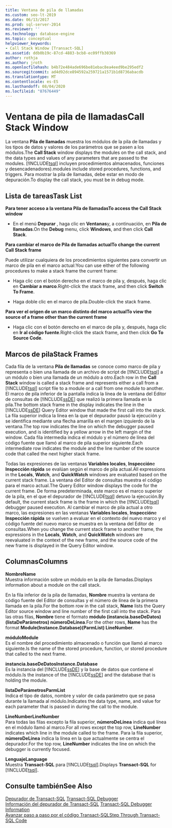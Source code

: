 ```yaml
---
title: Ventana de pila de llamadas
ms.custom: seo-lt-2019
ms.date: 06/13/2017
ms.prod: sql-server-2014
ms.reviewer: ''
ms.technology: database-engine
ms.topic: conceptual
helpviewer_keywords:
- Call Stack Window [Transact-SQL]
ms.assetid: ddb0b19c-87cd-4883-bcb8-ec09ffb30369
author: rothja
ms.author: jroth
ms.openlocfilehash: b4b72e484ade696be81ebac8ea4eed9be295edf2
ms.sourcegitcommit: ad4d92dce894592a259721a1571b1d8736abacdb
ms.translationtype: MT
ms.contentlocale: es-ES
ms.lasthandoff: 08/04/2020
ms.locfileid: "87676449"
---
```

# <a name="call-stack-window"></a><span data-ttu-id="85de8-102">Ventana de pila de llamadas</span><span class="sxs-lookup"><span data-stu-id="85de8-102">Call Stack Window</span></span>
  <span data-ttu-id="85de8-103">La ventana **Pila de llamadas** muestra los módulos de la pila de llamadas y los tipos de datos y valores de los parámetros que se pasen a los módulos.</span><span class="sxs-lookup"><span data-stu-id="85de8-103">The **Call Stack** window displays the modules on the call stack, and the data types and values of any parameters that are passed to the modules.</span></span> [!INCLUDE[tsql](../../includes/tsql-md.md)] <span data-ttu-id="85de8-104">incluyen procedimientos almacenados, funciones y desencadenadores).</span><span class="sxs-lookup"><span data-stu-id="85de8-104">modules include stored procedures, functions, and triggers.</span></span> <span data-ttu-id="85de8-105">Para mostrar la pila de llamadas, debe estar en modo de depuración.</span><span class="sxs-lookup"><span data-stu-id="85de8-105">To display the call stack, you must be in debug mode.</span></span>  
  
## <a name="task-list"></a><span data-ttu-id="85de8-106">Lista de tareas</span><span class="sxs-lookup"><span data-stu-id="85de8-106">Task List</span></span>  
 <span data-ttu-id="85de8-107">**Para tener acceso a la ventana Pila de llamadas**</span><span class="sxs-lookup"><span data-stu-id="85de8-107">**To access the Call Stack window**</span></span>  
  
-   <span data-ttu-id="85de8-108">En el menú **Depurar** , haga clic en **Ventanas**y, a continuación, en **Pila de llamadas**.</span><span class="sxs-lookup"><span data-stu-id="85de8-108">On the **Debug** menu, click **Windows**, and then click **Call Stack**.</span></span>  
  
 <span data-ttu-id="85de8-109">**Para cambiar el marco de Pila de llamadas actual**</span><span class="sxs-lookup"><span data-stu-id="85de8-109">**To change the current Call Stack frame**</span></span>  
  
 <span data-ttu-id="85de8-110">Puede utilizar cualquiera de los procedimientos siguientes para convertir un marco de pila en el marco actual:</span><span class="sxs-lookup"><span data-stu-id="85de8-110">You can use either of the following procedures to make a stack frame the current frame:</span></span>  
  
-   <span data-ttu-id="85de8-111">Haga clic con el botón derecho en el marco de pila y, después, haga clic en **Cambiar a marco**.</span><span class="sxs-lookup"><span data-stu-id="85de8-111">Right-click the stack frame, and then click **Switch To Frame**.</span></span>  
  
-   <span data-ttu-id="85de8-112">Haga doble clic en el marco de pila.</span><span class="sxs-lookup"><span data-stu-id="85de8-112">Double-click the stack frame.</span></span>  
  
 <span data-ttu-id="85de8-113">**Para ver el origen de un marco distinto del marco actual**</span><span class="sxs-lookup"><span data-stu-id="85de8-113">**To view the source of a frame other than the current frame**</span></span>  
  
-   <span data-ttu-id="85de8-114">Haga clic con el botón derecho en el marco de pila y, después, haga clic en **Ir al código fuente**.</span><span class="sxs-lookup"><span data-stu-id="85de8-114">Right-click the stack frame, and then click **Go To Source Code**.</span></span>  
  
## <a name="stack-frames"></a><span data-ttu-id="85de8-115">Marcos de pila</span><span class="sxs-lookup"><span data-stu-id="85de8-115">Stack Frames</span></span>  
 <span data-ttu-id="85de8-116">Cada fila de la ventana **Pila de llamadas** se conoce como marco de pila y representa o bien una llamada de un archivo de script de [!INCLUDE[tsql](../../includes/tsql-md.md)] a un módulo o bien una llamada de un módulo a otro.</span><span class="sxs-lookup"><span data-stu-id="85de8-116">Each row in the **Call Stack** window is called a stack frame and represents either a call from a [!INCLUDE[tsql](../../includes/tsql-md.md)] script file to a module or a call from one module to another.</span></span> <span data-ttu-id="85de8-117">El marco de pila inferior de la pantalla indica la línea de la ventana del Editor de consultas de [!INCLUDE[ssDE](../../includes/ssde-md.md)] que realizó la primera llamada en la pila.</span><span class="sxs-lookup"><span data-stu-id="85de8-117">The bottom stack frame in the display indicates the line in the [!INCLUDE[ssDE](../../includes/ssde-md.md)] Query Editor window that made the first call into the stack.</span></span> <span data-ttu-id="85de8-118">La fila superior indica la línea en la que el depurador pausó la ejecución y se identifica mediante una flecha amarilla en el margen izquierdo de la ventana.</span><span class="sxs-lookup"><span data-stu-id="85de8-118">The top row indicates the line on which the debugger paused execution, and is identified by a yellow arrow in the left margin of the window.</span></span> <span data-ttu-id="85de8-119">Cada fila intermedia indica el módulo y el número de línea del código fuente que llamó al marco de pila superior siguiente.</span><span class="sxs-lookup"><span data-stu-id="85de8-119">Each intermediate row indicates the module and the line number of the source code that called the next higher stack frame.</span></span>  
  
 <span data-ttu-id="85de8-120">Todas las expresiones de las ventanas **Variables locales**, **Inspección**e **Inspección rápida** se evalúan según el marco de pila actual.</span><span class="sxs-lookup"><span data-stu-id="85de8-120">All expressions in the **Locals**, **Watch**, and **QuickWatch** windows are evaluated based on the current stack frame.</span></span> <span data-ttu-id="85de8-121">La ventana del Editor de consultas muestra el código para el marco actual.</span><span class="sxs-lookup"><span data-stu-id="85de8-121">The Query Editor window displays the code for the current frame.</span></span> <span data-ttu-id="85de8-122">De forma predeterminada, este marco es el marco superior de la pila, en el que el depurador de [!INCLUDE[tsql](../../includes/tsql-md.md)] detuvo la ejecución.</span><span class="sxs-lookup"><span data-stu-id="85de8-122">By default, the current stack frame is the frame in which the [!INCLUDE[tsql](../../includes/tsql-md.md)] debugger paused execution.</span></span> <span data-ttu-id="85de8-123">Al cambiar el marco de pila actual a otro marco, las expresiones en las ventanas **Variables locales**, **Inspección**e **Inspección rápida** se vuelven a evaluar en el contexto del nuevo marco y el código fuente del nuevo marco se muestra en la ventana del Editor de consultas.</span><span class="sxs-lookup"><span data-stu-id="85de8-123">When you change the current stack frame to another frame, the expressions in the **Locals**, **Watch**, and **QuickWatch** windows are reevaluated in the context of the new frame, and the source code of the new frame is displayed in the Query Editor window.</span></span>  
  
## <a name="columns"></a><span data-ttu-id="85de8-124">Columnas</span><span class="sxs-lookup"><span data-stu-id="85de8-124">Columns</span></span>  
 <span data-ttu-id="85de8-125">**Nombre**</span><span class="sxs-lookup"><span data-stu-id="85de8-125">**Name**</span></span>  
 <span data-ttu-id="85de8-126">Muestra información sobre un módulo en la pila de llamadas.</span><span class="sxs-lookup"><span data-stu-id="85de8-126">Displays information about a module on the call stack.</span></span>  
  
 <span data-ttu-id="85de8-127">En la fila inferior de la pila de llamadas, **Nombre** muestra la ventana de código fuente del Editor de consultas y el número de línea de la primera llamada en la pila.</span><span class="sxs-lookup"><span data-stu-id="85de8-127">For the bottom row in the call stack, **Name** lists the Query Editor source window and line number of the first call into the stack.</span></span> <span data-ttu-id="85de8-128">Para las otras filas, **Nombre** tiene el formato **módulo (instancia.baseDeDatos) (listaDeParámetros) númeroDeLínea**.</span><span class="sxs-lookup"><span data-stu-id="85de8-128">For the other rows, **Name** has the format **Module(Instance.Database)(ParmList) LineNumber**.</span></span>  
  
 <span data-ttu-id="85de8-129">**módulo**</span><span class="sxs-lookup"><span data-stu-id="85de8-129">**Module**</span></span>  
 <span data-ttu-id="85de8-130">Es el nombre del procedimiento almacenado o función que llamó al marco siguiente.</span><span class="sxs-lookup"><span data-stu-id="85de8-130">Is the name of the stored procedure, function, or stored procedure that called to the next frame.</span></span>  
  
 <span data-ttu-id="85de8-131">**instancia.baseDeDatos**</span><span class="sxs-lookup"><span data-stu-id="85de8-131">**Instance.Database**</span></span>  
 <span data-ttu-id="85de8-132">Es la instancia del [!INCLUDE[ssDE](../../includes/ssde-md.md)] y la base de datos que contiene el módulo.</span><span class="sxs-lookup"><span data-stu-id="85de8-132">Is the instance of the [!INCLUDE[ssDE](../../includes/ssde-md.md)] and the database that is holding the module.</span></span>  
  
 <span data-ttu-id="85de8-133">**listaDeParámetros**</span><span class="sxs-lookup"><span data-stu-id="85de8-133">**ParmList**</span></span>  
 <span data-ttu-id="85de8-134">Indica el tipo de datos, nombre y valor de cada parámetro que se pasa durante la llamada al módulo.</span><span class="sxs-lookup"><span data-stu-id="85de8-134">Indicates the data type, name, and value for each parameter that is passed in during the call to the module.</span></span>  
  
 <span data-ttu-id="85de8-135">**LineNumber**</span><span class="sxs-lookup"><span data-stu-id="85de8-135">**LineNumber**</span></span>  
 <span data-ttu-id="85de8-136">Para todas las filas excepto la fila superior, **númeroDeLínea** indica qué línea en el módulo llamó al marco.</span><span class="sxs-lookup"><span data-stu-id="85de8-136">For all rows except the top row, **LineNumber** indicates which line in the module called to the frame.</span></span> <span data-ttu-id="85de8-137">Para la fila superior, **númeroDeLínea** indica la línea en la que actualmente se centra el depurador.</span><span class="sxs-lookup"><span data-stu-id="85de8-137">For the top row, **LineNumber** indicates the line on which the debugger is currently focused.</span></span>  
  
 <span data-ttu-id="85de8-138">**Lenguaje**</span><span class="sxs-lookup"><span data-stu-id="85de8-138">**Language**</span></span>  
 <span data-ttu-id="85de8-139">Muestra **Transact-SQL** para [!INCLUDE[tsql](../../includes/tsql-md.md)].</span><span class="sxs-lookup"><span data-stu-id="85de8-139">Displays **Transact-SQL** for [!INCLUDE[tsql](../../includes/tsql-md.md)].</span></span>  
  
## <a name="see-also"></a><span data-ttu-id="85de8-140">Consulte también</span><span class="sxs-lookup"><span data-stu-id="85de8-140">See Also</span></span>  
 <span data-ttu-id="85de8-141">[Depurador de Transact-SQL](transact-sql-debugger.md) </span><span class="sxs-lookup"><span data-stu-id="85de8-141">[Transact-SQL Debugger](transact-sql-debugger.md) </span></span>  
 <span data-ttu-id="85de8-142">[Información del depurador de Transact-SQL](transact-sql-debugger-information.md) </span><span class="sxs-lookup"><span data-stu-id="85de8-142">[Transact-SQL Debugger Information](transact-sql-debugger-information.md) </span></span>  
 [<span data-ttu-id="85de8-143">Avanzar paso a paso por el código Transact-SQL</span><span class="sxs-lookup"><span data-stu-id="85de8-143">Step Through Transact-SQL Code</span></span>](step-through-transact-sql-code.md)  

